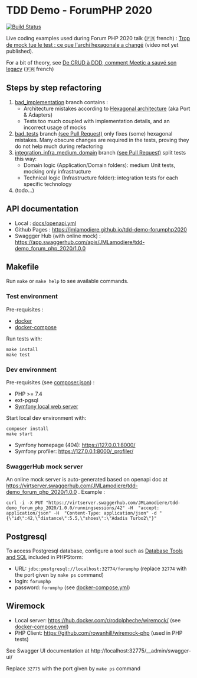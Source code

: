 # TDD Demo - ForumPHP 2020

[![Build Status](https://travis-ci.com/JMLamodiere/tdd-demo-forumphp2020.svg?branch=main)](https://travis-ci.com/JMLamodiere/tdd-demo-forumphp2020)

Live coding examples used during Forum PHP 2020 talk (:fr: french) : [Trop de mock tue le test : ce que l'archi hexagonale a changé](https://event.afup.org/forum-php-2020/programme-forum-php-2020/#3414)
(video not yet published).

For a bit of theory, see [De CRUD à DDD, comment Meetic a sauvé son legacy](https://afup.org/talks/3037-de-crud-a-ddd-comment-meetic-a-sauve-son-legacy) (:fr: french)

## Steps by step refactoring

1. [bad_implementation](https://github.com/JMLamodiere/tdd-demo-forumphp2020/tree/bad_implementation) branch
contains :
    - Architecture mistakes according to [Hexagonal architecture](https://alistair.cockburn.us/hexagonal-architecture/) (aka Port & Adapters)
    - Tests too much coupled with implementation details, and an incorrect usage of mocks
1. [bad_tests](https://github.com/JMLamodiere/tdd-demo-forumphp2020/tree/bad_tests) branch
[(see Pull Request)](https://github.com/JMLamodiere/tdd-demo-forumphp2020/pull/12) only fixes (some) hexagonal mistakes.
Many obscure changes are required in the tests, proving they do not help much during refactoring
1. [integration_infra_medium_domain](https://github.com/JMLamodiere/tdd-demo-forumphp2020/tree/integration_infra_medium_domain) branch
[(see Pull Request)](https://github.com/JMLamodiere/tdd-demo-forumphp2020/pull/13) split tests this way:
    - Domain logic (Application/Domain folders): medium Unit tests, mocking only infrastructure
    - Technical logic (Infrastructure folder): integration tests for each specific technology
1. (todo...)

## API documentation

- Local : [docs/openapi.yml](docs/openapi.yml)
- Github Pages : https://jmlamodiere.github.io/tdd-demo-forumphp2020
- Swaggger Hub (with online mock) : https://app.swaggerhub.com/apis/JMLamodiere/tdd-demo_forum_php_2020/1.0.0

## Makefile

Run `make` or `make help` to see available commands.

### Test environment

Pre-requisites :

- [docker](https://www.docker.com/)
- [docker-compose](https://docs.docker.com/compose/)

Run tests with:

    make install
    make test

### Dev environment

Pre-requisites (see [composer.json](composer.json)) :

- PHP >= 7.4
- ext-pgsql
- [Symfony local web server](https://symfony.com/doc/current/setup/symfony_server.html)

Start local dev environment with:

```
composer install
make start
```

- Symfony homepage (404): https://127.0.0.1:8000/
- Symfony profiler: https://127.0.0.1:8000/_profiler/

### SwaggerHub mock server

An online mock server is auto-generated based on openapi doc at https://virtserver.swaggerhub.com/JMLamodiere/tdd-demo_forum_php_2020/1.0.0 . Example :

    curl -i -X PUT "https://virtserver.swaggerhub.com/JMLamodiere/tdd-demo_forum_php_2020/1.0.0/runningsessions/42" -H  "accept: application/json" -H  "Content-Type: application/json" -d "{\"id\":42,\"distance\":5.5,\"shoes\":\"Adadis Turbo2\"}"

## Postgresql

To access Postgresql database, configure a tool such as
[Database Tools and SQL](https://www.jetbrains.com/help/phpstorm/connecting-to-a-database.html#connect-to-postgresql-database)
included in PHPStorm:

- URL: `jdbc:postgresql://localhost:32774/forumphp` (replace `32774` with the port given by `make ps` command)
- login: `forumphp`
- password: `forumphp` (see [docker-compose.yml](docker-compose.yml))

## Wiremock

- Local server: https://hub.docker.com/r/rodolpheche/wiremock/ (see [docker-compose.yml](docker-compose.yml))
- PHP Client: https://github.com/rowanhill/wiremock-php (used in PHP tests)

See Swagger UI documentation at http://localhost:32775/__admin/swagger-ui/

Replace `32775` with the port given by `make ps` command
